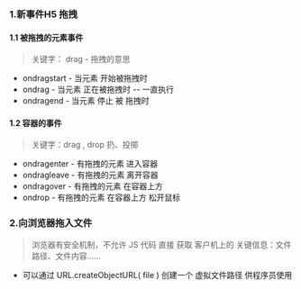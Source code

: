 ### 1.新事件H5 拖拽

#### 1.1 被拖拽的元素事件

> 关键字： drag - 拖拽的意思

+ ondragstart - 当元素 开始被拖拽时
+ ondrag - 当元素 正在被拖拽时 -- 一直执行
+ ondragend - 当元素 停止 被 拖拽时

#### 1.2 容器的事件

> 关键字：drag , drop 扔、投掷

+ ondragenter - 有拖拽的元素 进入容器
+ ondragleave - 有拖拽的元素 离开容器
+ ondragover - 有拖拽的元素 在容器上方
+ ondrop - 有拖拽的元素 在容器上方 松开鼠标

### 2.向浏览器拖入文件

> 浏览器有安全机制，不允许 JS 代码 直接 获取 客户机上的 关键信息：文件路径、文件内容......

+ 可以通过 URL.createObjectURL( file ) 创建一个 虚拟文件路径 供程序员使用

